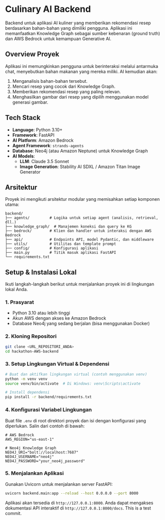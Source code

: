 # Culinary AI Backend

Backend untuk aplikasi AI kuliner yang memberikan rekomendasi resep berdasarkan bahan-bahan yang dimiliki pengguna. Aplikasi ini memanfaatkan Knowledge Graph sebagai sumber kebenaran (ground truth) dan AWS Bedrock untuk kemampuan Generative AI.

## Overview Proyek

Aplikasi ini memungkinkan pengguna untuk berinteraksi melalui antarmuka chat, menyebutkan bahan makanan yang mereka miliki. AI kemudian akan:
1.  Menganalisis bahan-bahan tersebut.
2.  Mencari resep yang cocok dari Knowledge Graph.
3.  Memberikan rekomendasi resep yang paling relevan.
4.  Menghasilkan gambar dari resep yang dipilih menggunakan model generasi gambar.

## Tech Stack

-   **Language**: Python 3.10+
-   **Framework**: FastAPI
-   **AI Platform**: Amazon Bedrock
-   **Agent Framework**: `strands-agents`
-   **Database**: Neo4j (atau Amazon Neptune) untuk Knowledge Graph
-   **AI Models**:
    -   **LLM**: Claude 3.5 Sonnet
    -   **Image Generation**: Stability AI SDXL / Amazon Titan Image Generator

## Arsitektur

Proyek ini mengikuti arsitektur modular yang memisahkan setiap komponen utama:

```
backend/
├── agents/         # Logika untuk setiap agent (analisis, retrieval, dll.)
├── knowledge_graph/  # Manajemen koneksi dan query ke KG
├── bedrock/        # Klien dan handler untuk interaksi dengan AWS Bedrock
├── api/            # Endpoints API, model Pydantic, dan middleware
├── utils/          # Utilitas dan template prompt
├── config/         # Konfigurasi aplikasi
├── main.py         # Titik masuk aplikasi FastAPI
└── requirements.txt
```

## Setup & Instalasi Lokal

Ikuti langkah-langkah berikut untuk menjalankan proyek ini di lingkungan lokal Anda.

### 1. Prasyarat

-   Python 3.10 atau lebih tinggi
-   Akun AWS dengan akses ke Amazon Bedrock
-   Database Neo4j yang sedang berjalan (bisa menggunakan Docker)

### 2. Kloning Repositori

```bash
git clone <URL_REPOSITORI_ANDA>
cd hackathon-AWS-backend
```

### 3. Setup Lingkungan Virtual & Dependensi

```bash
# Buat dan aktifkan lingkungan virtual (contoh menggunakan venv)
python -m venv venv
source venv/bin/activate  # Di Windows: venv\Scripts\activate

# Install dependensi
pip install -r backend/requirements.txt
```

### 4. Konfigurasi Variabel Lingkungan

Buat file `.env` di root direktori proyek dan isi dengan konfigurasi yang diperlukan. Salin dari contoh di bawah:

```env
# AWS Bedrock
AWS_REGION="us-east-1"

# Neo4j Knowledge Graph
NEO4J_URI="bolt://localhost:7687"
NEO4J_USERNAME="neo4j"
NEO4J_PASSWORD="your_neo4j_password"
```

### 5. Menjalankan Aplikasi

Gunakan Uvicorn untuk menjalankan server FastAPI:

```bash
uvicorn backend.main:app --reload --host 0.0.0.0 --port 8000
```

Aplikasi akan tersedia di `http://127.0.0.1:8000`. Anda dapat mengakses dokumentasi API interaktif di `http://127.0.0.1:8000/docs`.
This is a test commit.